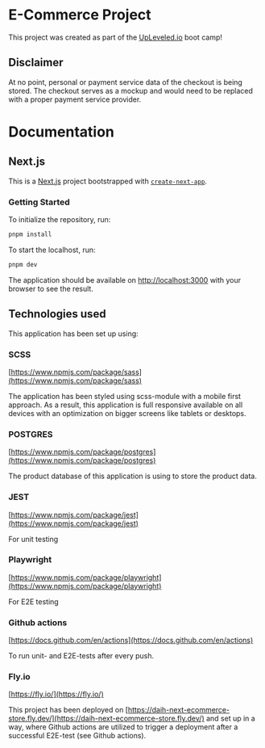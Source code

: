 # E-Commerce Project

This project was created as part of the [UpLeveled.io](https://upleveled.io/) boot camp!

## Disclaimer

At no point, personal or payment service data of the checkout is being stored. The checkout serves as a mockup and would need to be replaced with a proper payment service provider.

# Documentation

## Next.js

This is a [Next.js](https://nextjs.org/) project bootstrapped with [`create-next-app`](https://github.com/vercel/next.js/tree/canary/packages/create-next-app).

### Getting Started

To initialize the repository, run:

```bash
pnpm install
```

To start the localhost, run:

```bash
pnpm dev
```

The application should be available on [http://localhost:3000](http://localhost:3000) with your browser to see the result.

## Technologies used

This application has been set up using:

### SCSS

[https://www.npmjs.com/package/sass](https://www.npmjs.com/package/sass)

The application has been styled using scss-module with a mobile first approach. As a result, this application is full responsive available on all devices with an optimization on bigger screens like tablets or desktops.

### POSTGRES

[https://www.npmjs.com/package/postgres](https://www.npmjs.com/package/postgres)

The product database of this application is using to store the product data.

### JEST

[https://www.npmjs.com/package/jest](https://www.npmjs.com/package/jest)

For unit testing

### Playwright

[https://www.npmjs.com/package/playwright](https://www.npmjs.com/package/playwright)

For E2E testing

### Github actions

[https://docs.github.com/en/actions](https://docs.github.com/en/actions)

To run unit- and E2E-tests after every push.

### Fly.io

[https://fly.io/](https://fly.io/)

This project has been deployed on [https://daih-next-ecommerce-store.fly.dev/](https://daih-next-ecommerce-store.fly.dev/) and set up in a way, where Github actions are utilized to trigger a deployment after a successful E2E-test (see Github actions).
